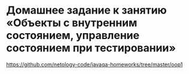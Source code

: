 # Домашнее задание к занятию «Объекты с внутренним состоянием, управление состоянием при тестировании»

https://github.com/netology-code/javaqa-homeworks/tree/master/oop1
